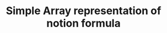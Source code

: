 ---
id: array_representation
title: Simple Array representation of notion formula 
sidebar_label: Array Representation
slug: /theory/array_representation
---